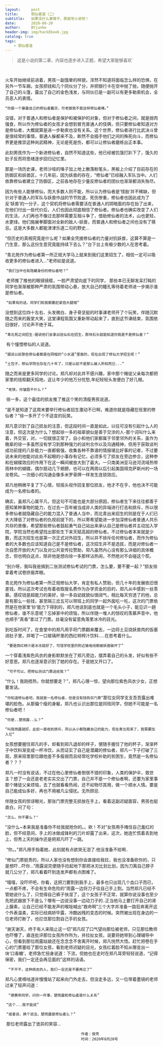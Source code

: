 ```yaml
---
layout:     post
title:      假仙督道（二）
subtitle:   如果没什么事情干，那就写小说吧！
date:       2020-08-20
author:     BYjunke
header-img: img/hackEbook.jpg
catalog: true
tags:
    - 假仙督道
---
```




> 这是小说的第二章，内容也逐步进入正题，希望大家能够喜欢`

​	

​	火车开始继续前进着，男孩一副饿晕的样貌，浑然不知道将面临怎么样的恐惧，在另外一节车厢，女孩把钱和几个同伙分了分，并把银行卡在空中抛了抛，随便抛开了自己的斗篷，露出了自己的金色浅发，与同伙已是一副可以有更多勒索机会，全员恶人的表情。

​    `“你是一个暴露自己的修仙者蠢货，可老娘我不是这样修仙者噢。”`

​    没错，对于普通人和修仙者是保护和被保护的对象，但对于修仙者之间，就是弱肉强食，所以作为修仙者的女孩才会想到冒充普通人的伎俩，但只要修仙者知道对方是修仙者，大概就算是进一步勒索也没有关系。这个世界，修仙者进行比武决斗曾是很经常的事情，普通人躲都来不及，断然不会插手他们之间的殊死向斗，而修仙界更是推崇这种尚武精神，无论是死是伤，都可以让修仙者磨练出正本事。

​    此刻男孩作为一个新进修仙者，自然不知道这些，他已经被饥饿打趴下了，饿久的肚子反而将思绪逐步回归记忆里。

​    那是一场历史课，老师沙哑的嗓子加上地上散落粉笔头，黑板上介绍了目前存在的防御区和妖兽区，十几年前，因为妖兽的存在，“修仙者”已经融入军队当中。人们依靠修仙者建立了防御区，之前各地存在少量反修仙者的团伙也渐渐都消失殆尽。

​    因为有些人能够修仙，而大多数人则不能，所以认为修仙者是‘怪胎’并不稀缺，但针对于普通人的军队与妖兽作战的节节败退，死伤惨重，修仙者也因此成为了反‘妖兽’的一分子，这个契机将修仙者需要活在普通人的阴暗面的存在抬了出来，在他们付出一些代价后，人们也因此彻底相信了修仙者。修仙者也确实改变了人们的生活，人们再也不像过去那样需要互相斗争了，借助修仙者的法术，山也更轻，水更绿。他们施展拳脚面对全新的敌人-妖兽，而普通人和修仙者之间也没有了猜忌。这是大多数人都能津津乐道二句的野史...

​    “但历史的真相究竟是什么呢？如果全凭接修仙者的力量对抗妖兽，这算不算是一门生意，那么这份生意究竟能持续下去么？”台下台上有极少数的人在思考着。

​    “青北苑作为修仙者第一所正规大学马上就来到我们这里招生了，相信一定可以吸收更多的修仙者进入...”老师如是说道。

​    `“我们当中也有隐藏身份的修仙者吧？“`

​	老师推了推他的眼镜镜框，一脸严肃望向底下的同学， 那些本已无聊发呆打盹的同学也渐渐被那种严肃的氛围带动心悬，放大自己的瞳孔等待着老师进一步揭示谁是修仙者。

​    `“如果有的话，同学们和我都要赶紧抱大腿哦”`

​	没想到这位四十左右、头发微白、身子骨坚挺的时事课老师开了个玩笑，伴随沉默随之而来的轰堂大笑，这堂课程氛围又重新带动起来了，直到这节课结束，氛围依旧很好，讨论声不绝于耳。

​    `“青北苑之间招生-据说他们会拿出验仙石在招生，那块石头就能知道你我是不是修仙者？”`

​	有个憧憬修仙的人说道。

​    `“据说以前那些修仙者都是在阴暗的“小水道”里面的，现在出现了修仙大学招生呢！”`    

​    `“土包子，修仙学院也存在几十年了，只是以前不是那么被人所知而已...”`

​    随之而来是更多同学的讨论。郑凡却对此并不感兴趣，家中那个赌徒父亲每次都把家里的钱柜翻天捣地，这让年少的他万分忧愁,年纪轻轻头发便白了好几根。

​    `“老铁，你皱眉干什么？”`

​	徐一多，这个最佳的损友推了推这个笑的清瘦男孩说道。

​    “是不是知道了这周末要举行修仙者招生激动不已啊，难道你就是隐藏在班里的修仙者？”徐一多开了个不适宜的玩笑。

​     郑凡意识到了自己损友的注意，但这段时间一直是如此，以往可没有引起什么人的注意，但这次是为什么？想起徐一多的祖辈貌似是善于交涉的人-那个词叫什么来着，外交官，对，一切就很正常了，自小和他们家都属于邻里邻外的关系，虽作为晚辈的徐一多虽然没有学习到那种强力的谈判合作以及沟通精神，但用于获取谈判成功前提的八卦能力一直都极强，收集各种不靠谱的情报堪比好事的记者，不过要说未来的他能对此处不起眼的小事存有记忆，必须多亏了损友在旁边参合，这种参和在蝴蝶效应的作用下在这一瞬间被放大到了最大。一只南美洲亚马逊河流域热带雨林中的蝴蝶，偶尔扇动几下翅膀，也可以在两周以后引起美国得克萨斯州的一场龙卷风。一次细小的沟通会像多米罗骨牌一样发生连锁效应。

​     郑凡他稍微平复了下心情，轻摇头视作回复那位损友，他才不在乎，他也决不可能成为一名修仙者的。

​     确实，虽郑凡心属平凡，但这句不可能也是大部分原因，修仙者生下来往往都善于感知某种事物的能力，在过去一百年被当成非人类的异端进行打击和排斥，所以很多修仙者就隐藏自己的能力混入了普通人当中，而北青出来招生的则是在于人们已大大降低了对修仙者的仇视前提下的，所以寄希望能进一步加深修仙者普通人共乐共存的景像，希望那些修仙者鼓起勇气自己站出来承认自己是修仙者并主动加入学院，学院当然也希望找出那些生下来天赋高超的修仙者。不过修仙者本来就是少数，而这次招生也是第一次正式对外招生，所以并不排斥任何修仙者，而作为修仙者的大多数也应该知道自己是不是修仙者，这次招生并不是选拔，而是对修仙者一次自愿开放的大门以及对公共宣传拉赞助，郑凡虽然内心没有那么详细的具体概念，但也明白这点，除非他是想向徐一多那样沾热闹，不然绝对不会碰这个茬。

​     “别介呀，我叫我爸搞到二张测试修仙考试的门票，怎么要，要不要一起？”损友徐拿着考试卷挤眉弄眼。

​      青北苑作为修仙者第一所正规修仙大学，肯定有私人赞助，但几十年的发展依旧很差钱，所以这次考试也有着收取报名费作为办学资金的目的，郑凡从中感到一丝羡慕。感叹钱是超能力的美好，徐一多自幼就貌似很阔气，相比每天穷透了的他，总是有那么一些钱，甚至隔三岔五可以带班上的同学一起外面吃一吃，这次的门票依然是在他家里‘钞’能力下得到的，郑凡他说到底也就是一个毛头小子，能见识一趟修仙者，谁不乐意呢？忘掉家中的烦恼，所以伴随一堆人的惊叹的羡慕声音中，他也顺手“真香”拿过了门票。丝毫没有留意角落里冰冷的目光。 

​     到吃饭时间了，在食堂中的郑凡用手将门票翻来覆去，一边将土豆烧妖兽肉的饭塞进肚子里，并喝了一口玻璃杯里的西红柿榨汁饮料.....在思考着什么。

   ` “要是西红柿汁是冰冻就好了，可惜学校里的附近输电线都被妖兽破坏了”`

​     一个穿着浅紫色风衣的身影默默坐在了郑凡旁边，摆弄着自己的头发，好似有些不好意思。郑凡也逐渐意识到了她的存在。于是她又开口了。

  ` “可不可以，把修仙测试门票送给我？”` 

​    “什么！我刚捂热，你就想要走？”，郑凡心理一惊，望向那位紫色风衣少女，正想要发话。

   `“你知道修仙者吧，我就是一名修仙者，但是没有钱购买门票”`那位女同学支支吾吾露出难堪的脸色。从那偏个瘦的身躯，郑凡也认识出那位是同班同学，但她不可能是一名修仙者吧！

   `“你是..楚雨露..么？”`

   `“叫我雨露就好，此前一直收到排斥，所以从小都隐藏自己的能力，现在青北苑来了，我需要加入它”`

​	女孩想要握住郑凡的手，却看到郑凡退却的样子，便随手握住了他的杯子，渐渐杯子中饮料渐变成一杯冷饮，从而证实了自己是潜藏的修仙者，郑凡一下子打破了三观，原来班里那位跟他差不多瘦弱而且经常吃学校补助的贫困生，竟然是一名修仙者？？？

​    郑凡一时没有说话，不过在他心里修仙者倒很不错的印象，人类的保护伞，救世主？想了一会还是老老实实交出了门票，自己并不是一个修仙者啊，还要为家里事那个赌徒父亲烦恼，去了也就看看热闹，还不如物尽其用，做一个顺水人情。要是自己能成仙多好，再也不用被凡尘侵扰。无所顾忌. 

​    伴随女孩的惊讶眼光，那张门票完整无损放在手上，看着这副迟疑面容，男孩也挺直白，问了句：

   ` "怎么，你不要么？"     `       

​    “没什么~本来我是准备你不给我就抢你的。。欸！不对”女孩用手掩住自己羞红的脸，但不经意间，手上的冰做成锋利的刀片却露了出来，这次，她连忙慌着丢到地上，但秀上天的操作还是把郑凡吓了一跳。

​     “你。。”郑凡用手指着她，此刻就有点欲哭无泪了.他没准备不给啊..

​     “修仙门票挺贵的，所以人家也没有想到你会直接给我拉，我也没准备砍你的，只是想吓...吓你...”雨露说完便随手捡起地下那把冰刃比划比划，因为刀离自己脖子就几公分了，郑凡看着吓到连发声都有点困难了。

​     “嘻嘻，没吓坏吧，你看，这把刀要割到我手上，最多也只出现几个血口子而已，一点都不疼，不会有生命危险的”雨露一边将刀子往自己手上割。当然郑凡已经不管她说什么了，只觉得自己裤子快湿了，这个女孩子不正常，就算你说没事也至少先把武器放下不是么？哪有一边说没事一边动刀子的..正当他马上要打开自己的肾上腺素，让自己已经不能发声的喉咙喊出“救命啊”三个大字并准备一路狂奔离开这个外表温柔，实际已经病娇毕露，冷酷凶残的变态的时候。突然被出现在身边的一位老师打断了，也拦住那位割自己手的女孩。

​     “谢天谢天，终于有人来阻止这一切”郑凡叹了口气望向那位被老师，只见那位教师也吓懵了，直连批评那位女孩所作所为，并拉扯女孩，说要将她带到心理辅导中心，但看到那位雨露姑娘还在念念念不舍离开时候，郑凡恍然大悟。赶忙把卷在手心的门票塞给了那位女孩，看到老师迟疑的目光，女孩红着脸不知从哪变出一块‘口香糖’，老师急忙扭身说道：下流，但她也在走时在郑凡耳旁轻轻说道，“记得保密，我们一定还会再见面的”这样的话语。

​    ` “不不不，这种病态的人，我们一定还是不要再见了”`

​	郑凡心里嘀咕道并慢慢站了起来向门外走去，但没走多远，又一位带着墨镜的老师过来了轻声问道：

​    ` “德赛帝同学，问你一件事，楚雨露和修仙者是什么关系”`

​     `“这个...我不能说”`	

​     `“或者说，换个说法，楚雨露是修仙者么？”`

​	那位老师露出了诡异的笑容...   

  



```china
								   作者：俊壳	
								   时间：2020年8月20号
```



